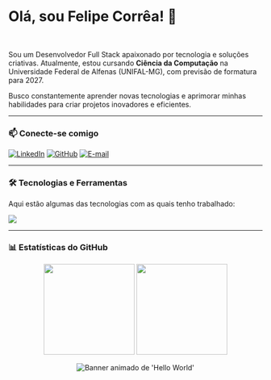 # Olá, sou Felipe Corrêa! 👋

<br>

Sou um Desenvolvedor Full Stack apaixonado por tecnologia e soluções criativas. Atualmente, estou cursando **Ciência da Computação** na Universidade Federal de Alfenas (UNIFAL-MG), com previsão de formatura para 2027.

Busco constantemente aprender novas tecnologias e aprimorar minhas habilidades para criar projetos inovadores e eficientes.

---

### 📫 Conecte-se comigo

[![LinkedIn](https://img.shields.io/badge/LinkedIn-0077B5?style=for-the-badge&logo=linkedin&logoColor=white)](https://www.linkedin.com/in/correa-felipe/)
[![GitHub](https://img.shields.io/badge/GitHub-181717?style=for-the-badge&logo=github&logoColor=white)](https://github.com/correafe)
[![E-mail](https://img.shields.io/badge/Email-D14836?style=for-the-badge&logo=gmail&logoColor=white)](mailto:correagfe@gmail.com)

---

### 🛠️ Tecnologias e Ferramentas

Aqui estão algumas das tecnologias com as quais tenho trabalhado:

<p align="left">
  <a href="https://skillicons.dev">
    <img src="https://skillicons.dev/icons?i=python,django,fastapi,js,react,html,css,mysql,postgres,sqlite,git,github,docker,vscode&perline=7" />
  </a>
</p>

---

### 📊 Estatísticas do GitHub

<p align="center">
  <img height="180em" src="https://github-readme-stats.vercel.app/api?username=correafe&show_icons=true&theme=tokyonight&include_all_commits=true&count_private=true"/>
  <img height="180em" src="https://github-readme-stats.vercel.app/api/top-langs/?username=correafe&layout=compact&langs_count=7&theme=tokyonight"/>
</p>

<p align="center">
  <img src="https://raw.githubusercontent.com/correafe/correafe/main/hello_world.gif" alt="Banner animado de 'Hello World'">
</p>
